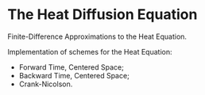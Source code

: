 # The Heat Diffusion Equation
Finite-Difference Approximations to the Heat Equation. 

Implementation of schemes for the Heat Equation: 
- Forward Time, Centered Space;
- Backward Time, Centered Space;
- Crank-Nicolson.
